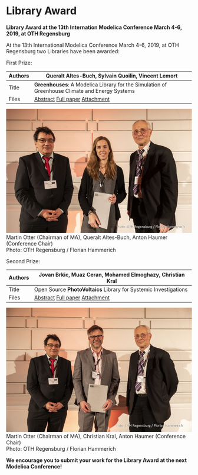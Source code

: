 # Library Award

**Library Award at the 13th Internation Modelica Conference March 4-6, 2019, at OTH Regensburg**

At the 13th International Modelica Conference March 4-6, 2019, at OTH Regensburg two Libraries have been awarded:

First Prize:

Authors | Queralt Altes-Buch, Sylvain Quoilin, Vincent Lemort
--- | ---
Title | **Greenhouses**: A Modelica Library for the Simulation of Greenhouse Climate and Energy Systems
Files | [Abstract](proceedings/html/abstracts/Modelica2019abstract5A2.pdf) [Full paper](proceedings/html/papers/Modelica2019paper5A2.pdf)   [Attachment](proceedings/html/attachments/Modelica2019attachment095.zip)
![Martin Otter (Chairman of MA), Queralt Altes-Buch, Anton Haumer (Conference Chair)](images/lib_award1.jpg)
Martin Otter (Chairman of MA), Queralt Altes-Buch, Anton Haumer (Conference Chair)<br />
Photo: OTH Regensburg / Florian Hammerich

Second Prize:

Authors | Jovan Brkic, Muaz Ceran, Mohamed Elmoghazy, Christian Kral
--- | ---
Title | Open Source **PhotoVoltaics** Library for Systemic Investigations
Files | [Abstract](proceedings/html/abstracts/Modelica2019abstract1B1.pdf) [Full paper](proceedings/html/papers/Modelica2019paper1B1.pdf)   [Attachment](proceedings/html/attachments/Modelica2019attachment001.zip)
![Martin Otter (Chairman of MA), Christian Kral, Anton Haumer (Conference Chair)](images/lib_award2.jpg)
Martin Otter (Chairman of MA), Christian Kral, Anton Haumer (Conference Chair)<br />
Photo: OTH Regensburg / Florian Hammerich

**We encourage you to submit your work for the Library Award at the next Modelica Conference!**

